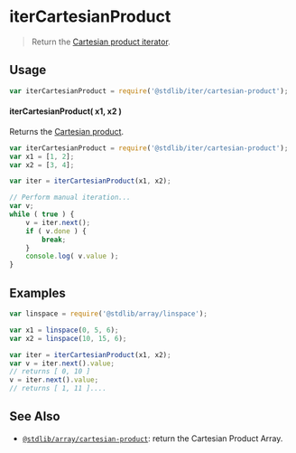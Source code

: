 <!--

@license Apache-2.0

Copyright (c) 2024 The Stdlib Authors.

Licensed under the Apache License, Version 2.0 (the "License");
you may not use this file except in compliance with the License.
You may obtain a copy of the License at

   http://www.apache.org/licenses/LICENSE-2.0

Unless required by applicable law or agreed to in writing, software
distributed under the License is distributed on an "AS IS" BASIS,
WITHOUT WARRANTIES OR CONDITIONS OF ANY KIND, either express or implied.
See the License for the specific language governing permissions and
limitations under the License.

-->

# iterCartesianProduct

> Return the [Cartesian product iterator][cartesian-product].

<section class="usage">

## Usage

```javascript
var iterCartesianProduct = require('@stdlib/iter/cartesian-product');
```

#### iterCartesianProduct( x1, x2 )

Returns the [Cartesian product][cartesian-product].

```javascript
var iterCartesianProduct = require('@stdlib/iter/cartesian-product');
var x1 = [1, 2];
var x2 = [3, 4];

var iter = iterCartesianProduct(x1, x2);

// Perform manual iteration...
var v;
while ( true ) {
    v = iter.next();
    if ( v.done ) {
        break;
    }
    console.log( v.value );
}
```

</section>

<!-- /.usage -->

<section class="notes">

</section>

<!-- /.notes -->

<section class="examples">

## Examples

<!-- eslint no-undef: "error" -->

```javascript
var linspace = require('@stdlib/array/linspace');

var x1 = linspace(0, 5, 6);
var x2 = linspace(10, 15, 6);

var iter = iterCartesianProduct(x1, x2);
var v = iter.next().value;
// returns [ 0, 10 ]
v = iter.next().value;
// returns [ 1, 11 ]....
```

</section>

<!-- /.examples -->

<!-- Section for related `stdlib` packages. Do not manually edit this section, as it is automatically populated. -->

<section class="related">

## See Also

-   <span class="package-name">[`@stdlib/array/cartesian-product`][@stdlib/array/cartesian-product]</span><span class="delimiter">: </span><span class="description">return the Cartesian Product Array.</span>

</section>

<!-- /.related -->

<!-- Section for all links. Make sure to keep an empty line after the `section` element and another before the `/section` close. -->

<section class="links">

[cartesian-product]: https://en.wikipedia.org/wiki/Cartesian_product

<!-- <related-links> -->

[@stdlib/array/cartesian-product]: https://github.com/stdlib-js/stdlib/tree/develop/lib/node_modules/%40stdlib/array/cartesian-product

<!-- </related-links> -->

</section>

<!-- /.links -->
